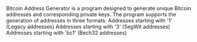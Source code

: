 Bitcoin Address Generator is a program designed to generate unique Bitcoin addresses and corresponding private keys. The program supports the generation of addresses in three formats:
Addresses starting with '1' (Legacy addresses)
Addresses starting with '3' (SegWit addresses)
Addresses starting with 'bc1' (Bech32 addresses)
